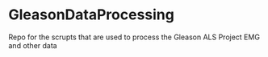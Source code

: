 # GleasonDataProcessing
Repo for the scrupts that are used to process the Gleason ALS Project EMG and other data
